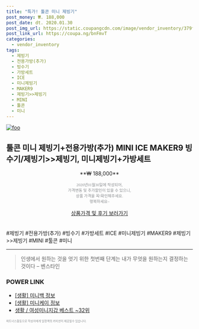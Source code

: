 ```yaml
--- 
title: "특가! 툴콘 미니 제빙기" 
post_money: ₩. 188,000 
post_date: dt. 2020.01.30 
post_img_url: https://static.coupangcdn.com/image/vendor_inventory/379f/35204207ac50ddb2b91c93e4b2b58295db5a42ad68a9676126e4c06bdb88.jpg 
post_link_url: https://coupa.ng/bnFmvT 
categories: 
  - vendor_inventory 
tags: 
  - 제빙기 
  - 전용가방(추가) 
  - 빙수기 
  - 가방세트 
  - ICE 
  - 미니제빙기 
  - MAKER9 
  - 제빙기>>제빙기 
  - MINI 
  - 툴콘 
  - 미니 
--- 
```

[![foo](https://static.coupangcdn.com/image/vendor_inventory/379f/35204207ac50ddb2b91c93e4b2b58295db5a42ad68a9676126e4c06bdb88.jpg)](https://coupa.ng/bnFmvT) 

## 툴콘 미니 제빙기+전용가방(추가) MINI ICE MAKER9 빙수기/제빙기>>제빙기, 미니제빙기+가방세트 
<p style="text-align: center;">**₩ 188,000**</p> 
<p style="text-align: center;"><span style="color: #898c8f; font-family: Georgia,Times,serif; font-size: 0.75em;">2020년01월30일에 작성되어, <br>가격변동 및 추가할인이 있을 수 있으니,<br> 상품 가격을 꼭!확인해주세요.<br>행복하세요~</span> 
</p>	 
<div markdown="0" style="text-align: center;"><a href="https://coupa.ng/bnFmvT" class="btn btn--success">상품가격 및 후기 보러가기</a></div> 
<br><br> 
  #제빙기 #전용가방(추가) #빙수기 #가방세트 #ICE #미니제빙기 #MAKER9 #제빙기>>제빙기 #MINI #툴콘 #미니 
<hr> 

> 인생에서 원하는 것을 엇기 위한 첫번째 단계는 내가 무엇을 원하는지 결정하는 것이다 – 벤스타인 


### POWER LINK

* <a href="https://blog.naver.com/sakai111/221758232303" target="_blank"> [생활] 미니백 정보 </a>
* <a href="https://blog.naver.com/sakai111/221758881973" target="_blank"> [생활] 미니케이 정보 </a>
* <a href="https://blog.naver.com/santokki14/221777279262" target="_blank">생활 / 여성미니지갑 베스트 ~32위</a>

<span style="color: #898c8f; font-family: Georgia,Times,serif; font-size: 0.55em;">파트너스활동으로 작성자에게 일정액의 커미션이 제공될수 있습니다.</span> 

